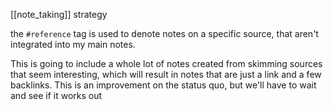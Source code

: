 [[note_taking]] strategy

the `#reference` tag is used to denote notes on a specific source, that aren't integrated into my main notes.

This is going to include a whole lot of notes created from skimming sources that seem interesting, which will result in notes that are just a link and a few backlinks. This is an improvement on the status quo, but we'll have to wait and see if it works out